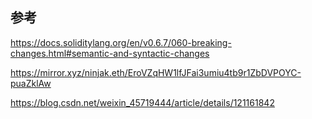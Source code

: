 





## 参考

https://docs.soliditylang.org/en/v0.6.7/060-breaking-changes.html#semantic-and-syntactic-changes

https://mirror.xyz/ninjak.eth/EroVZqHW1lfJFai3umiu4tb9r1ZbDVPOYC-puaZklAw

https://blog.csdn.net/weixin_45719444/article/details/121161842